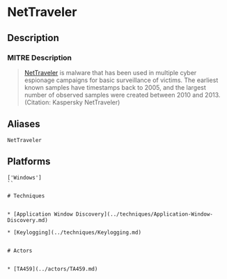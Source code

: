 
# NetTraveler

## Description

### MITRE Description

> [NetTraveler](https://attack.mitre.org/software/S0033) is malware that has been used in multiple cyber espionage campaigns for basic surveillance of victims. The earliest known samples have timestamps back to 2005, and the largest number of observed samples were created between 2010 and 2013. (Citation: Kaspersky NetTraveler)

## Aliases

```
NetTraveler
```

## Platforms

```
['Windows']
``

# Techniques


* [Application Window Discovery](../techniques/Application-Window-Discovery.md)

* [Keylogging](../techniques/Keylogging.md)
    

# Actors


* [TA459](../actors/TA459.md)


